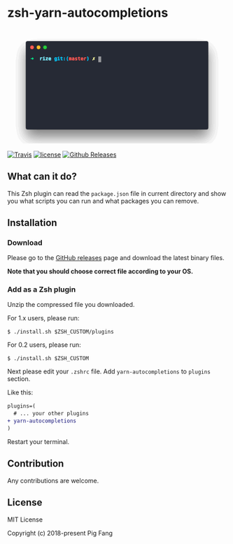 # zsh-yarn-autocompletions

![](./screenshot.gif)


[![Travis](https://img.shields.io/travis/g-plane/zsh-yarn-autocompletions.svg?style=flat-square)](https://travis-ci.org/g-plane/zsh-yarn-autocompletions/)
[![license](https://img.shields.io/github/license/g-plane/zsh-yarn-autocompletions.svg?style=flat-square)](https://github.com/g-plane/zsh-yarn-autocompletions/blob/master/LICENSE)
[![Github Releases](https://img.shields.io/github/downloads/g-plane/zsh-yarn-autocompletions/latest/total.svg?style=flat-square)](https://github.com/g-plane/zsh-yarn-autocompletions/releases)

## What can it do?

This Zsh plugin can read the `package.json` file in current directory
and show you what scripts you can run and what packages you can remove.

## Installation

### Download

Please go to the [GitHub releases](https://github.com/g-plane/zsh-yarn-autocompletions/releases)
page and download the latest binary files.

**Note that you should choose correct file according to your OS.**

### Add as a Zsh plugin

Unzip the compressed file you downloaded.

For 1.x users, please run:

```shell
$ ./install.sh $ZSH_CUSTOM/plugins
```

For 0.2 users, please run:

```shell
$ ./install.sh $ZSH_CUSTOM
```

Next please edit your `.zshrc` file.
Add `yarn-autocompletions` to `plugins` section.

Like this:

```diff
plugins=(
  # ... your other plugins
+ yarn-autocompletions
)
```

Restart your terminal.

## Contribution

Any contributions are welcome.

## License

MIT License

Copyright (c) 2018-present Pig Fang
